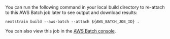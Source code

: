 You can run the following command in your local build directory to re-attach to
this AWS Batch job later to see output and download results:

```
nextstrain build --aws-batch --attach ${AWS_BATCH_JOB_ID} .
```

You can also view this job in the [AWS Batch console](https://console.aws.amazon.com/batch/home?region=us-east-1#jobs/detail/${AWS_BATCH_JOB_ID}).
